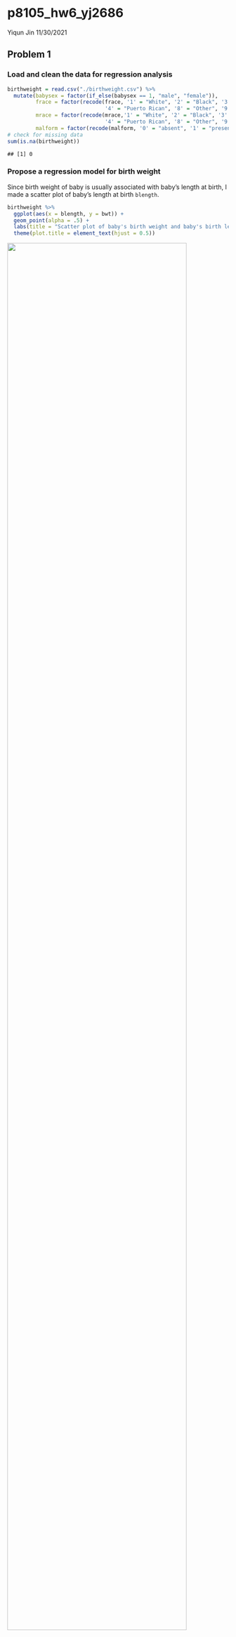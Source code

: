 p8105\_hw6\_yj2686
================
Yiqun Jin
11/30/2021

## Problem 1

### Load and clean the data for regression analysis

``` r
birthweight = read.csv("./birthweight.csv") %>% 
  mutate(babysex = factor(if_else(babysex == 1, "male", "female")),
         frace = factor(recode(frace, '1' = "White", '2' = "Black", '3' = "Asian", 
                               '4' = "Puerto Rican", '8' = "Other", '9' = "Unknown")),
         mrace = factor(recode(mrace,'1' = "White", '2' = "Black", '3' = "Asian", 
                               '4' = "Puerto Rican", '8' = "Other", '9' = "Unknown")),
         malform = factor(recode(malform, '0' = "absent", '1' = "present")))
# check for missing data
sum(is.na(birthweight))
```

    ## [1] 0

### Propose a regression model for birth weight

Since birth weight of baby is usually associated with baby’s length at
birth, I made a scatter plot of baby’s length at birth `blength`.

``` r
birthweight %>% 
  ggplot(aes(x = blength, y = bwt)) + 
  geom_point(alpha = .5) +
  labs(title = "Scatter plot of baby's birth weight and baby's birth length") +
  theme(plot.title = element_text(hjust = 0.5))
```

<img src="p8105_hw6_yj2686_files/figure-gfm/unnamed-chunk-1-1.png" width="90%" />

According to the scatter plot, it seemed that there might be a linear
relationship between baby’s length at birth `blength` and birth weight
`bwt`. Thus, I will try `blength` as the predictor of the regression
model for birth weight and make a plot of model residuals against fitted
values

``` r
fit1 = lm(bwt ~ blength, data = birthweight)
fit1 %>% 
  broom::tidy() %>% 
  knitr::kable()
```

| term        |   estimate | std.error | statistic | p.value |
|:------------|-----------:|----------:|----------:|--------:|
| (Intercept) | -3841.2667 | 95.122166 | -40.38246 |       0 |
| blength     |   139.8109 |  1.909124 |  73.23301 |       0 |

``` r
birthweight %>% 
  modelr::add_residuals(fit1) %>% 
  modelr::add_predictions(fit1) %>% 
  ggplot(aes(x = pred, y = resid)) +
  geom_point(alpha = .3) +
  labs(title = "Plot of model residuals against fitted values for fit1 model",
       x = "Fitted Values",
       y = "Residuals") +
  theme(plot.title = element_text(hjust = 0.5))
```

<img src="p8105_hw6_yj2686_files/figure-gfm/unnamed-chunk-2-1.png" width="90%" />

### Compare your model to two others

fit2: Using length at birth and gestational age as predictors (main
effects only) fit3: Using head circumference, length, sex, and all
interactions (including the three-way interaction) between these as
predictors

``` r
fit2 = lm(bwt ~ blength + gaweeks,birthweight)

fit2 %>% 
  broom::tidy() %>% 
  knitr::kable()
```

| term        |    estimate | std.error | statistic | p.value |
|:------------|------------:|----------:|----------:|--------:|
| (Intercept) | -4347.66707 | 97.958360 | -44.38281 |       0 |
| blength     |   128.55569 |  1.989891 |  64.60439 |       0 |
| gaweeks     |    27.04673 |  1.717930 |  15.74379 |       0 |

``` r
birthweight %>% 
  modelr::add_residuals(fit2) %>% 
  modelr::add_predictions(fit2) %>% 
  ggplot(aes(x = pred, y = resid)) +
  geom_point(alpha = .3) +
  labs(title = "Plot of model residuals against fitted values for fit2 model",
       x = "Fitted Values",
       y = "Residuals") +
  theme(plot.title = element_text(hjust = 0.5))
```

<img src="p8105_hw6_yj2686_files/figure-gfm/unnamed-chunk-3-1.png" width="90%" />

``` r
fit3 = lm(bwt ~ bhead + blength + babysex + bhead*blength + bhead*babysex + blength*babysex + bhead*blength*babysex, birthweight)

fit3 %>% 
  broom::tidy() %>% 
  knitr::kable()
```

| term                      |     estimate |    std.error |  statistic |   p.value |
|:--------------------------|-------------:|-------------:|-----------:|----------:|
| (Intercept)               |  -801.948671 | 1102.3077046 | -0.7275180 | 0.4669480 |
| bhead                     |   -16.597546 |   34.0916082 | -0.4868514 | 0.6263883 |
| blength                   |   -21.645964 |   23.3720477 | -0.9261475 | 0.3544209 |
| babysexmale               | -6374.868351 | 1677.7669213 | -3.7996150 | 0.0001469 |
| bhead:blength             |     3.324444 |    0.7125586 |  4.6655020 | 0.0000032 |
| bhead:babysexmale         |   198.393181 |   51.0916850 |  3.8830816 | 0.0001047 |
| blength:babysexmale       |   123.772887 |   35.1185360 |  3.5244319 | 0.0004288 |
| bhead:blength:babysexmale |    -3.878053 |    1.0566296 | -3.6702106 | 0.0002453 |

``` r
birthweight %>% 
  modelr::add_residuals(fit3) %>% 
  modelr::add_predictions(fit3) %>% 
  ggplot(aes(x = pred, y = resid)) +
  geom_point(alpha = .3) +
  labs(title = "Plot of model residuals against fitted values for fit3 model",
       x = "Fitted Values",
       y = "Residuals") +
  theme(plot.title = element_text(hjust = 0.5))
```

<img src="p8105_hw6_yj2686_files/figure-gfm/unnamed-chunk-3-2.png" width="90%" />

### Make this comparison in terms of the cross-validated prediction error

``` r
cv_df = 
  crossv_mc(birthweight, 100) %>% 
  mutate(
    train = map(train, as_tibble),
    test = map(test, as_tibble)
  ) %>% 
  mutate(
    fit1_mod = map(train, ~lm(bwt ~ blength, data = birthweight)),
    fit2_mod = map(train, ~lm(bwt ~ blength + gaweeks,birthweight)),
    fit3_mod = map(train, ~lm(bwt ~ bhead + blength + babysex + bhead*blength + bhead*babysex +       blength*babysex + bhead*blength*babysex, birthweight))
  ) %>% 
  mutate(
    rmse_fit1 = map2_dbl(fit1_mod, test, ~rmse(model = .x, data = .y)),
    rmse_fit2 = map2_dbl(fit2_mod, test, ~rmse(model = .x, data = .y)),
    rmse_fit3 = map2_dbl(fit3_mod, test, ~rmse(model = .x, data = .y))
  )
  
cv_df %>% 
  select(starts_with("rmse")) %>% 
  pivot_longer(
    everything(),
    names_to = "model", 
    values_to = "rmse",
    names_prefix = "rmse_") %>% 
  mutate(model = fct_inorder(model)) %>% 
  ggplot(aes(x = model, y = rmse)) + geom_violin() +
  labs(
    title = "distribution of RMSE values for three candidate model",
    y = "Root-mean-square-deviation"
  ) +
  theme(plot.title = element_text(hjust = 0.5))
```

<img src="p8105_hw6_yj2686_files/figure-gfm/unnamed-chunk-4-1.png" width="90%" />

According to the distribution of RMSE, fit3 model have the lowest RMSE
value and the distribution is more centered, meaning that fit3 would be
the most optimal model among three candidate models

## Problem 2

### Load 2017 Central Park weather data

``` r
weather_df = 
  rnoaa::meteo_pull_monitors(
    c("USW00094728"),
    var = c("PRCP", "TMIN", "TMAX"), 
    date_min = "2017-01-01",
    date_max = "2017-12-31") %>%
  mutate(
    name = recode(id, USW00094728 = "CentralPark_NY"),
    tmin = tmin / 10,
    tmax = tmax / 10) %>%
  select(name, id, everything())
```

    ## Registered S3 method overwritten by 'hoardr':
    ##   method           from
    ##   print.cache_info httr

    ## using cached file: ~/Library/Caches/R/noaa_ghcnd/USW00094728.dly

    ## date created (size, mb): 2021-10-05 16:32:44 (7.602)

    ## file min/max dates: 1869-01-01 / 2021-10-31

### Bootstrapping and plot the distribution of estimates

``` r
bootstrap = 
  weather_df %>% 
  modelr::bootstrap(n = 5000, id = "strap_number") %>% 
  mutate(
    models = map(strap, ~lm(tmax ~ tmin, data = .x)),
    results1 = map(models, broom::glance),
    results2 = map(models, broom::tidy)
  ) 
```

#### For *r̂*<sup>2</sup>

``` r
r_squared = bootstrap %>% 
  unnest(results1) %>% 
  select(r.squared)
  
r_squared %>% 
  ggplot(aes(x = r.squared)) +
  geom_density() +
  labs(
    title = "Distribution of r-squared"
  ) +
  theme(plot.title = element_text(hjust = 0.5))
```

<img src="p8105_hw6_yj2686_files/figure-gfm/unnamed-chunk-6-1.png" width="90%" />

``` r
ci_r_squared = r_squared %>% 
  summarize(
    ci_lower = quantile(r.squared, 0.025),
    ci_upper = quantile(r.squared, 0.975)
  ) 

ci_r_squared %>% 
  knitr::kable(digits = 3)
```

| ci\_lower | ci\_upper |
|----------:|----------:|
|     0.894 |     0.927 |

-   Description for *r̂*<sup>2</sup>:

The distribution plot of *r̂*<sup>2</sup> is approximately normal,
unimodal, slightly left-skewed and centered around 0.912. The 95%
Confidence Interval for *r̂*<sup>2</sup> is (0.8936977, 0.9274807)

#### For log (*β̂*<sub>0</sub> \* *β̂*<sub>1</sub>)

``` r
logbeta = bootstrap %>% 
  unnest(results2) %>% 
  select(strap_number, term, estimate) %>% 
  pivot_wider(
    names_from = term,
    values_from = estimate
  ) %>% 
  janitor::clean_names() %>% 
  mutate(
    log_beta = log(intercept * tmin)
  )

logbeta %>% 
  ggplot(aes(log_beta)) +
  geom_density() +
  labs(
    title = "Distribution of log(beta0 * beta1)"
  ) +
  theme(plot.title = element_text(hjust = 0.5))
```

<img src="p8105_hw6_yj2686_files/figure-gfm/unnamed-chunk-7-1.png" width="90%" />

``` r
ci_logbeta = logbeta %>% 
  summarize(
    ci_lower = quantile(log_beta, 0.025),
    ci_upper = quantile(log_beta, 0.975)
  ) 
ci_logbeta %>% 
  knitr::kable(digits = 3)
```

| ci\_lower | ci\_upper |
|----------:|----------:|
|     1.967 |     2.059 |

-   Description for log (*β̂*<sub>0</sub> \* *β̂*<sub>1</sub>) :

The distribution plot of log (*β̂*<sub>0</sub> \* *β̂*<sub>1</sub>) is
approximately normal, unimodal, and centered around 2.01. The 95%
Confidence Interval for log (*β̂*<sub>0</sub> \* *β̂*<sub>1</sub>) is
(1.9669417, 2.0585284)
